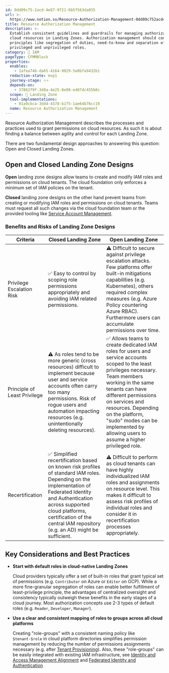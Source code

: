```yaml
---
id: 0dd09c75-2acd-4e87-9721-6b5f563da035
url: >-
  https://www.notion.so/Resource-Authorization-Management-0dd09c752acd4e8797216b5f563da035
title: Resource Authorization Management
description: >-
  Establish consistent guidelines and guardrails for managing authorization to
  cloud resources in Landing Zones. Authorization management should consider key
  principles like segregation of duties, need-to-know and separation of
  privileged and unprivileged roles.
category: 🔐 IAM
pageType: CFMMBlock
properties:
  enables:
    - 1afea746-da65-4164-9029-5e0bfa9432b1
  redaction-state: mvp1
  journey-stage: ⭐️⭐️
  depends-on:
    - 37862f9f-3d8a-4e25-8e90-e487dc455b0c
  scope: 🛬 Landing Zone
  tool-implementations:
    - 01a9cbca-3dd4-4378-b1f5-1ae64b76cc19
  name: Resource Authorization Management
---
```


Resource Authorization Management describes the processes and practices used to grant permissions on cloud resources. As such it is about finding a balance between agility and control for each Landing Zone.

There are two fundamental design approaches to answering this question: Open and Closed Landing Zones.

## Open and Closed Landing Zone Designs

**Open** landing zone designs allow teams to create and modify IAM roles and permissions on cloud tenants. The cloud foundation only enforces a minimum set of IAM policies on the tenant.  

**Closed** landing zone designs on the other hand prevent teams from creating or modifying IAM roles and permissions on cloud tenants. Teams must request all such changes via the cloud foundation team or the provided tooling like [Service Account Management](./service-account-management.md).

### Benefits and Risks of Landing Zone Designs

<!-- included database a5214235-32cb-4fbf-b216-764bc7213ba3 -->
| Criteria                     | Closed Landing Zone                                                                                                                                                                                                                                                        | Open Landing Zone                                                                                                                                                                                                                                                                                                                              |
| ---------------------------- | -------------------------------------------------------------------------------------------------------------------------------------------------------------------------------------------------------------------------------------------------------------------------- | ---------------------------------------------------------------------------------------------------------------------------------------------------------------------------------------------------------------------------------------------------------------------------------------------------------------------------------------------- |
| Privilege Escalation Risk    | ✅ Easy to control by scoping role permissions appropriately and avoiding IAM related permissions.                                                                                                                                                                          | ⚠️ Difficult to secure against privilege escalation attacks. Few platforms offer built-in mitigations capabilities (e.g. Kubernetes), others required complex measures (e.g. Azure Policy countering Azure RBAC). <br>Furthermore users can accumulate permissions over time.                                                                  |
| Principle of Least Privilege | ⚠️ As roles tend to be more generic (cross resources) difficult to implement because user and service accounts often carry too many permissions. Risk of rogue users and automation impacting resources (e.g. unintentionally deleting resources).                         | ✅ Allows teams to create dedicated IAM roles for users and service accounts scoped to the least privileges necessary. Team members working in the same tenants can have different permissions on services and resources. Depending on the platform, "sudo" modes can be implemented by allowing users to assume a higher privileged role. <br> |
| Recertification              | ✅ Simplified recertification based on known risk profiles of standard IAM roles. Depending on the implementation of Federated Identity and Authentication across supported cloud platforms, certification of the central IAM repository (e.g. an AD) might be sufficient.  | ⚠️ Difficult to perform as cloud tenants can have highly individualized IAM roles and assignments on resource level. This makes it difficult to assess risk profiles of individual roles and consider it in recertification processes appropriately.                                                                                           |



## Key Considerations and Best Practices

- **Start with default roles in cloud-native Landing Zones**

    Cloud providers typically offer a set of built-in roles that grant typical set of permissions (e.g. `Contributor` on Azure or `Editor` on GCP). While a more fine-granular segregation of roles can enable better fulfillment of least-privilege principle, the advantages of centralized oversight and consistency typically outweigh these benefits in the early stages of a cloud journey. Most authorization concepts use 2-3 types of default roles (e.g. `Reader`, `Developer`, `Manager`). 

- **Use a clear and consistent mapping of roles to groups across all cloud platforms**

    Creating "role-groups" with a consistent naming policy like `$tenant-$role` in cloud platform directories simplifies permission management by reducing the number of permissions assignments necessary (e.g. after [Tenant Provisioning](../tenant-management/tenant-provisioning.md)). Also, these "role-groups" can be easily integrated with existing IAM infrastructure, see [Identity and Access Management Alignment](./identity-and-access-management-alignment.md) and [Federated Identity and Authentication](./federated-identity-and-authentication.md) 